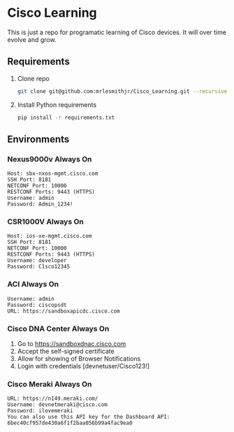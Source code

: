# Cisco Learning

This is just a repo for programatic learning of Cisco devices. It will over time evolve and grow.

## Requirements

1. Clone repo

   ```bash
   git clone git@github.com:mrlesmithjr/Cisco_Learning.git --recursive
   ```

1. Install Python requirements

   ```bash
   pip install -r requirements.txt
   ```

## Environments

### Nexus9000v Always On

```text
Host: sbx-nxos-mgmt.cisco.com
SSH Port: 8181
NETCONF Port: 10000
RESTCONF Ports: 9443 (HTTPS)
Username: admin
Password: Admin_1234!
```

### CSR1000V Always On

```text
Host: ios-xe-mgmt.cisco.com
SSH Port: 8181
NETCONF Port: 10000
RESTCONF Ports: 9443 (HTTPS)
Username: developer
Password: C1sco12345
```

### ACI Always On

```text
Username: admin
Password: ciscopsdt
URL: https://sandboxapicdc.cisco.com
```

### Cisco DNA Center Always On

1. Go to https://sandboxdnac.cisco.com
1. Accept the self-signed certificate
1. Allow for showing of Browser Notifications
1. Login with credentials [devnetuser/Cisco123!]

### Cisco Meraki Always On

```text
URL: https://n149.meraki.com/
Username: devnetmeraki@cisco.com
Password: ilovemeraki
You can also use this API key for the Dashboard API: 6bec40cf957de430a6f1f2baa056b99a4fac9ea0
```

